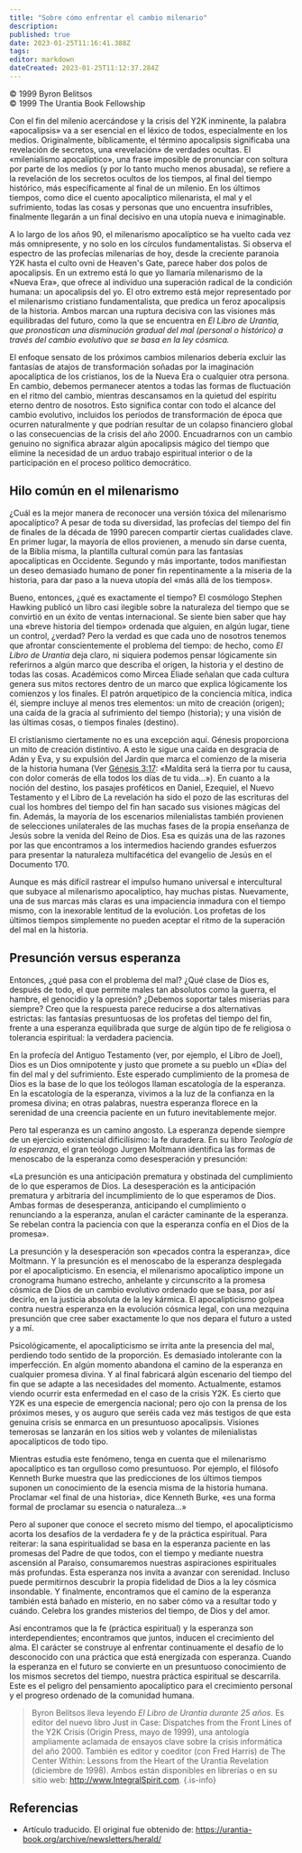```yaml
---
title: "Sobre cómo enfrentar el cambio milenario"
description: 
published: true
date: 2023-01-25T11:16:41.388Z
tags:
editor: markdown
dateCreated: 2023-01-25T11:12:37.284Z
---
```


<p class="v-card v-sheet theme--light grey lighten-3 px-2">© 1999 Byron Belitsos<br>© 1999 The Urantia Book Fellowship</p>

Con el fin del milenio acercándose y la crisis del Y2K inminente, la palabra «apocalipsis» va a ser esencial en el léxico de todos, especialmente en los medios. Originalmente, bíblicamente, el término apocalipsis significaba una revelación de secretos, una «revelación» de verdades ocultas. El «milenialismo apocalíptico», una frase imposible de pronunciar con soltura por parte de los medios (y por lo tanto mucho menos abusada), se refiere a la revelación de los secretos ocultos de los tiempos, al final del tiempo histórico, más específicamente al final de un milenio. En los últimos tiempos, como dice el cuento apocalíptico milenarista, el mal y el sufrimiento, todas las cosas y personas que uno encuentra insufribles, finalmente llegarán a un final decisivo en una utopía nueva e inimaginable.

A lo largo de los años 90, el milenarismo apocalíptico se ha vuelto cada vez más omnipresente, y no solo en los círculos fundamentalistas. Si observa el espectro de las profecías milenarias de hoy, desde la creciente paranoia Y2K hasta el culto ovni de Heaven's Gate, parece haber dos polos de apocalipsis. En un extremo está lo que yo llamaría milenarismo de la «Nueva Era», que ofrece al individuo una superación radical de la condición humana: un apocalipsis del yo. El otro extremo está mejor representado por el milenarismo cristiano fundamentalista, que predica un feroz apocalipsis de la historia. Ambos marcan una ruptura decisiva con las visiones más equilibradas del futuro, como la que se encuentra en __El Libro de Urantia_, que pronostican una disminución gradual del mal (personal o histórico) a través del cambio evolutivo que se basa en la ley cósmica._

El enfoque sensato de los próximos cambios milenarios debería excluir las fantasías de atajos de transformación soñadas por la imaginación apocalíptica de los cristianos, los de la Nueva Era o cualquier otra persona. En cambio, debemos permanecer atentos a todas las formas de fluctuación en el ritmo del cambio, mientras descansamos en la quietud del espíritu eterno dentro de nosotros. Esto significa contar con todo el alcance del cambio evolutivo, incluidos los períodos de transformación de época que ocurren naturalmente y que podrían resultar de un colapso financiero global o las consecuencias de la crisis del año 2000. Encuadrarnos con un cambio genuino no significa abrazar algún apocalipsis mágico del tiempo que elimine la necesidad de un arduo trabajo espiritual interior o de la participación en el proceso político democrático.

## Hilo común en el milenarismo

¿Cuál es la mejor manera de reconocer una versión tóxica del milenarismo apocalíptico? A pesar de toda su diversidad, las profecías del tiempo del fin de finales de la década de 1990 parecen compartir ciertas cualidades clave. En primer lugar, la mayoría de ellos provienen, a menudo sin darse cuenta, de la Biblia misma, la plantilla cultural común para las fantasías apocalípticas en Occidente. Segundo y más importante, todos manifiestan un deseo demasiado humano de poner fin repentinamente a la miseria de la historia, para dar paso a la nueva utopía del «más allá de los tiempos».

Bueno, entonces, ¿qué es exactamente el tiempo? El cosmólogo Stephen Hawking publicó un libro casi ilegible sobre la naturaleza del tiempo que se convirtió en un éxito de ventas internacional. Se siente bien saber que hay una «breve historia del tiempo» ordenada que alguien, en algún lugar, tiene un control, ¿verdad? Pero la verdad es que cada uno de nosotros tenemos que afrontar conscientemente el problema del tiempo: de hecho, como _El Libro de Urantia_ deja claro, ni siquiera podemos pensar lógicamente sin referirnos a algún marco que describa el origen, la historia y el destino de todas las cosas. Académicos como Mircea Eliade señalan que cada cultura genera sus mitos rectores dentro de un marco que explica lógicamente los comienzos y los finales. El patrón arquetípico de la conciencia mítica, indica él, siempre incluye al menos tres elementos: un mito de creación (origen); una caída de la gracia al sufrimiento del tiempo (historia); y una visión de las últimas cosas, o tiempos finales (destino).

El cristianismo ciertamente no es una excepción aquí. Génesis proporciona un mito de creación distintivo. A esto le sigue una caída en desgracia de Adán y Eva, y su expulsión del Jardín que marca el comienzo de la miseria de la historia humana (Ver [Génesis 3:17](/es/Bible/Genesis/3#v17): «Maldita será la tierra por tu causa, con dolor comerás de ella todos los días de tu vida...»). En cuanto a la noción del destino, los pasajes proféticos en Daniel, Ezequiel, el Nuevo Testamento y el Libro de La revelación ha sido el pozo de las escrituras del cual los hombres del tiempo del fin han sacado sus visiones mágicas del fin. Además, la mayoría de los escenarios milenialistas también provienen de selecciones unilaterales de las muchas fases de la propia enseñanza de Jesús sobre la venida del Reino de Dios. Esa es quizás una de las razones por las que encontramos a los intermedios haciendo grandes esfuerzos para presentar la naturaleza multifacética del evangelio de Jesús en el Documento 170.

Aunque es más difícil rastrear el impulso humano universal e intercultural que subyace al milenarismo apocalíptico, hay muchas pistas. Nuevamente, una de sus marcas más claras es una impaciencia inmadura con el tiempo mismo, con la inexorable lentitud de la evolución. Los profetas de los últimos tiempos simplemente no pueden aceptar el ritmo de la superación del mal en la historia.  

## Presunción versus esperanza

Entonces, ¿qué pasa con el problema del mal? ¿Qué clase de Dios es, después de todo, el que permite males tan absolutos como la guerra, el hambre, el genocidio y la opresión? ¿Debemos soportar tales miserias para siempre? Creo que la respuesta parece reducirse a dos alternativas estrictas: las fantasías presuntuosas de los profetas del tiempo del fin, frente a una esperanza equilibrada que surge de algún tipo de fe religiosa o tolerancia espiritual: la verdadera paciencia.

En la profecía del Antiguo Testamento (ver, por ejemplo, el Libro de Joel), Dios es un Dios omnipotente y justo que promete a su pueblo un «Día» del fin del mal y del sufrimiento. Este esperado cumplimiento de la promesa de Dios es la base de lo que los teólogos llaman escatología de la esperanza. En la escatología de la esperanza, vivimos a la luz de la confianza en la promesa divina; en otras palabras, nuestra esperanza florece en la serenidad de una creencia paciente en un futuro inevitablemente mejor.

Pero tal esperanza es un camino angosto. La esperanza depende siempre de un ejercicio existencial dificilísimo: la fe duradera. En su libro _Teología de la esperanza_, el gran teólogo Jurgen Moltmann identifica las formas de menoscabo de la esperanza como desesperación y presunción:

«La presunción es una anticipación prematura y obstinada del cumplimiento de lo que esperamos de Dios. La desesperación es la anticipación prematura y arbitraria del incumplimiento de lo que esperamos de Dios. Ambas formas de desesperanza, anticipando el cumplimiento o renunciando a la esperanza, anulan el carácter caminante de la esperanza. Se rebelan contra la paciencia con que la esperanza confía en el Dios de la promesa».

La presunción y la desesperación son «pecados contra la esperanza», dice Moltmann. Y la presunción es el menoscabo de la esperanza desplegada por el apocalipticismo. En esencia, el milenarismo apocalíptico impone un cronograma humano estrecho, anhelante y circunscrito a la promesa cósmica de Dios de un cambio evolutivo ordenado que se basa, por así decirlo, en la justicia absoluta de la ley kármica. El apocalipticismo golpea contra nuestra esperanza en la evolución cósmica legal, con una mezquina presunción que cree saber exactamente lo que nos depara el futuro a usted y a mí.

Psicológicamente, el apocalipticismo se irrita ante la presencia del mal, perdiendo todo sentido de la proporción. Es demasiado intolerante con la imperfección. En algún momento abandona el camino de la esperanza en cualquier promesa divina. Y al final fabricará algún escenario del tiempo del fin que se adapte a las necesidades del momento. Actualmente, estamos viendo ocurrir esta enfermedad en el caso de la crisis Y2K. Es cierto que Y2K es una especie de emergencia nacional; pero ojo con la prensa de los próximos meses, y os auguro que seréis cada vez más testigos de que esta genuina crisis se enmarca en un presuntuoso apocalipsis. Visiones temerosas se lanzarán en los sitios web y volantes de milenialistas apocalípticos de todo tipo.

Mientras estudia este fenómeno, tenga en cuenta que el milenarismo apocalíptico es tan orgulloso como presuntuoso. Por ejemplo, el filósofo Kenneth Burke muestra que las predicciones de los últimos tiempos suponen un conocimiento de la esencia misma de la historia humana. Proclamar «el final de una historia», dice Kenneth Burke, «es una forma formal de proclamar su esencia o naturaleza...»

Pero al suponer que conoce el secreto mismo del tiempo, el apocalipticismo acorta los desafíos de la verdadera fe y de la práctica espiritual. Para reiterar: la sana espiritualidad se basa en la esperanza paciente en las promesas del Padre de que todos, con el tiempo y mediante nuestra ascensión al Paraíso, consumaremos nuestras aspiraciones espirituales más profundas. Esta esperanza nos invita a avanzar con serenidad. Incluso puede permitirnos descubrir la propia fidelidad de Dios a la ley cósmica insondable. Y finalmente, encontramos que el camino de la esperanza también está bañado en misterio, en no saber cómo va a resultar todo y cuándo. Celebra los grandes misterios del tiempo, de Dios y del amor.

Así encontramos que la fe (práctica espiritual) y la esperanza son interdependientes; encontramos que juntos, inducen el crecimiento del alma. El carácter se construye al enfrentar continuamente el desafío de lo desconocido con una práctica que está energizada con esperanza. Cuando la esperanza en el futuro se convierte en un presuntuoso conocimiento de los mismos secretos del tiempo, nuestra práctica espiritual se descarrila. Este es el peligro del pensamiento apocalíptico para el crecimiento personal y el progreso ordenado de la comunidad humana.

> Byron Belitsos lleva leyendo _El Libro de Urantia_ _durante 25 años_. Es editor del nuevo libro Just in Case: Dispatches from the Front Lines of the Y2K Crisis (Origin Press, mayo de 1999), una antología ampliamente aclamada de ensayos clave sobre la crisis informática del año 2000. También es editor y coeditor (con Fred Harris) de The Center Within: Lessons from the Heart of the Urantia Revelation (diciembre de 1998). Ambos están disponibles en librerías o en su sitio web: http://www.IntegralSpirit.com.
{.is-info}

## Referencias

- Artículo traducido. El original fue obtenido de: https://urantia-book.org/archive/newsletters/herald/